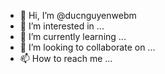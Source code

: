 - 👋 Hi, I’m @ducnguyenwebm
- 👀 I’m interested in ...
- 🌱 I’m currently learning ...
- 💞️ I’m looking to collaborate on ...
- 📫 How to reach me ...

<!---
ducnguyenwebm/ducnguyenwebm is a ✨ special ✨ repository because its `README.md` (this file) appears on your GitHub profile.
You can click the Preview link to take a look at your changes.
--->
